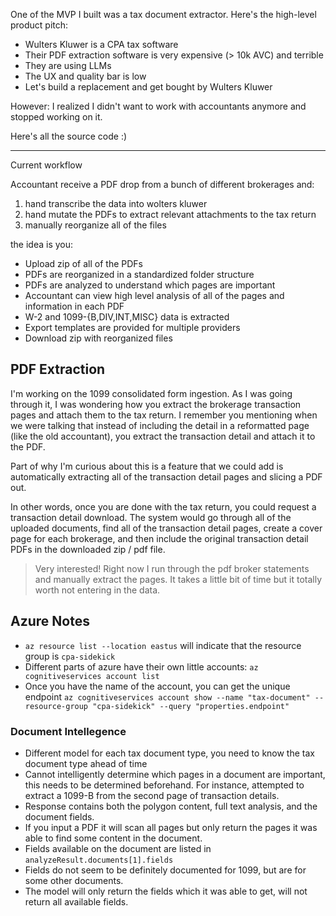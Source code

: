 One of the MVP I built was a tax document extractor. Here's the high-level product pitch:

* Wulters Kluwer is a CPA tax software
* Their PDF extraction software is very expensive (> 10k AVC) and terrible
* They are using LLMs
* The UX and quality bar is low
* Let's build a replacement and get bought by Wulters Kluwer

However: I realized I didn't want to work with accountants anymore and stopped working on it.

Here's all the source code :)

---


Current workflow

Accountant receive a PDF drop from a bunch of different brokerages and:

1. hand transcribe the data into wolters kluwer
2. hand mutate the PDFs to extract relevant attachments to the tax return
3. manually reorganize all of the files

the idea is you:

* Upload zip of all of the PDFs
* PDFs are reorganized in a standardized folder structure
* PDFs are analyzed to understand which pages are important
* Accountant can view high level analysis of all of the pages and information in each PDF
* W-2 and 1099-{B,DIV,INT,MISC} data is extracted
* Export templates are provided for multiple providers
* Download zip with reorganized files

## PDF Extraction

I'm working on the 1099 consolidated form ingestion. As I was going through it, I was wondering how you extract the brokerage transaction pages and attach them to the tax return. I remember you mentioning when we were talking that instead of including the detail in a reformatted page (like the old accountant), you extract the transaction detail and attach it to the PDF.

Part of why I'm curious about this is a feature that we could add is automatically extracting all of the transaction detail pages and slicing a PDF out.

In other words, once you are done with the tax return, you could request a transaction detail download. The system would go through all of the uploaded documents, find all of the transaction detail pages, create a cover page for each brokerage, and then include the original transaction detail PDFs in the downloaded zip / pdf file.

> Very interested!  Right now I run through the pdf broker statements and manually extract the pages. It takes a little bit of time but it totally worth not entering in the data.

## Azure Notes

* `az resource list --location eastus` will indicate that the resource group is `cpa-sidekick`
* Different parts of azure have their own little accounts: `az cognitiveservices account list`
* Once you have the name of the account, you can get the unique endpoint `az cognitiveservices account show --name "tax-document" --resource-group "cpa-sidekick" --query "properties.endpoint"`

### Document Intellegence

* Different model for each tax document type, you need to know the tax document type ahead of time
* Cannot intelligently determine which pages in a document are important, this needs to be determined beforehand. For instance, attempted to extract a 1099-B from the second page of transaction details.
* Response contains both the polygon content, full text analysis, and the document fields.
* If you input a PDF it will scan all pages but only return the pages it was able to find some content in the document.
* Fields available on the document are listed in `analyzeResult.documents[1].fields`
* Fields do not seem to be definitely documented for 1099, but are for some other documents.
* The model will only return the fields which it was able to get, will not return all available fields.